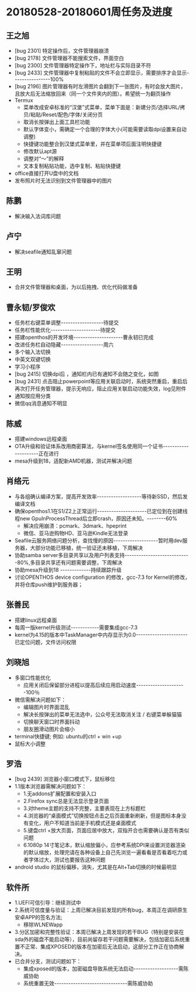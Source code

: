 # 20180528-20180601周任务及进度

## 王之旭
- [bug 2301] 特定操作后，文件管理器崩溃
- [bug 2178] 文件管理器不能搜索文件，界面空白
- [bug 2300] 文件管理器特定操作下，地址栏与实际目录不符
- [bug 2433] 文件管理器中复制粘贴的文件不会立即显示，需要排序才会显示----------------100%
- [bug 2196] 图片管理器有时左滑图片会翻到下一张图片，有时会放大图片，且放大后无法缩放回来（同一个文件夹内的图）。希望统一为翻页操作
- Termux
   - 菜单改成安卓标准的“汉堡”式菜单，菜单下面是：新建分页/选择URL/拷贝/粘贴/Reset/配色/字体/关闭分页
   - 取消长按弹出上面工具栏功能
   - 默认字体变小，需确定一个合理的字体大小(可能需要读取dpi设置来自动调整)
   - 快捷键功能整合到汉堡式菜单里，并在菜单项后面注明快捷键
   - 修改默认apt源
   - 调整对“～”的解释
   - 文本复制粘贴功能，选中复制、粘贴快捷键
- office直接打开U盘中的文档
- 发布照片时无法识别到文件管理器中的图片
  
## 陈鹏
- 解决输入法词库问题
   
## 卢宁
- 解决seafile通知乱窜问题

## 王明
- 合并文件管理器和桌面，为以后拖拽、优化代码做准备

## 曹永韧/罗俊欢
- 任务栏右键菜单调整------------------待提交
- 任务栏性能优化---------------------待提交
- 搭建openthos的开发环境---------------------曹永韧已完成
- 改进任务栏自动隐藏------------------周六
- 多个输入法切换
- 中英文双键切换
- 学习小程序
- [bug 2415] 切换dpi后 ，通知栏内已有通知不会随之变化，如图
- [bug 2431] 点击阻止powerpoint等应用关联启动时，系统突然重启，重启后再次打开任务管理器，提示无响应，阻止应用关联启动功能失效，log见附件
- 通知按应用分类
- 微信qq消息通知不明显

## 陈威
- 搭建windows远程桌面
- OTA升级和验证体系改用商密算法，与kernel签名使用同一个证书---------------------正在进行
- mesa升级到18，适配新AMD机器，测试并解决问题

## 肖络元
- 与各组确认编译方案，提高开发效率-------------------等待新SSD，然后发编译文档
- 确保openthos1.1在S1/Z2上正常运行---------------------已定位到在创建线程new GpuInProcessThread后立即crash，原因还未知。--------60%
   - 解决应用崩溃：pcmark、3dmark、hpeprint
   - 微信、亚马逊购物HD、亚马逊Kindle无法登录
- Seafile云服务网络问题分析，查找慢的原因-------------------暂时用dev服务器，大部分功能已移植，统一验证还未移植，下周解决
- 协助samba server多目录共享以及用户列表支持----------------------------80%,多目录共享还有问题需要调整，下周解决
- 协助mesa升级到18 -------------持续跟踪升级
- 讨论OPENTHOS device configuration 的修改，gcc-7.3 for Kernel的修改，并将仓库push维护到服务器；

## 张善民
- 搭建linux远程桌面
- 每周一版kernel升级测试------------需要集成gcc-7.3
- kernel为4.15的版本中TaskManager中内存显示为0.0----------------------已定位问题，文件访问权限

## 刘晓旭
- 多窗口性能优化
  - 应用关闭后保留部分进程以提高后续应用启动速度---------------------100％
- 微信需解决问题如下：
  - 编辑图片时界面混乱
  - 解决长按弹出的菜单无法选中，公众号无法取消关注 / 右键菜单躲猫猫
  - 切换聊天窗口时界面抖动
  - 朋友圈滑动图片会缩小
- terminal快捷键; 例如: ubuntu的ctrl + win +up
- 鼠标大小调整

## 罗浩
- [bug 2439] 浏览器小窗口模式下，鼠标移位
- 1.1版本浏览器需解决问题如下：
  - 1.无addons扩展配置和安装入口
  - 2.Firefox sync总是无法显示登录页面
  - 3.对theme主题的支持不完整，主要表现在上方标题栏
  - 4.浏览器的“桌面模式”切换按钮点击之后页面重新刷新，但是图标本身没有变化，用户不知道当前是手机模式还是桌面模式
  - 5.键盘ctrl +放大页面，页面应居中放大，双指开合也需要确认是否有类似问题
  - 6.1080p 14寸笔记本，默认缩放偏小，应参考系统DPI来设置浏览器渲染的默认缩放，处理完请在各种设备上自己先浏览一遍看看是否看着吃力或者字体过大，测试也要报告这种问题
- android studio 的鼠标偏移，消失，尤其是在Alt+Tab切换的时候最明显

## 软件所
- 1.UEFI可信引导：继续测试中
- 2.系统可信度量与验证：上周已解决目前发现的所有bug，本周正在调研原生安卓APP的签名方法;
  - 移除WLNEWapp
- 3.分区加密和完整性验证：本周已解决上周发现的若干BUG（特别是安装在sda外的磁盘不能启动等），目前尚留存若干问题需要解决，包括加密后系统重置不正常、集成XPOSED的版本在加密后无法启动，这部分工作正在协商解决。
- 已合并分支，测试问题如下：
   - 集成xposed的版本，加密磁盘导致系统无法启动-------------------需陈威协助
   - 系统重置无效-------------------------------需陈威协助
